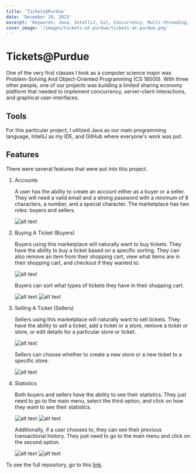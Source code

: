 ```yaml
---
title: 'Tickets@Purdue'
date: 'December 29, 2023'
excerpt: 'Keywords: Java, IntelliJ, Git, Concurrency, Multi-threading, GUI, Marketplace'
cover_image: '/images/tickets-at-purdue/tickets-at-purdue.png'
---
```


# Tickets@Purdue

One of the very first classes I took as a computer science major was Problem-Solving And Object-Oriented Programming (CS 18000).  With three other people, one of our projects was building a limited sharing economy platform that needed to implement concurrency, server-client interactions, and graphical user-interfaces.

## Tools

For this particular project, I utilized Java as our main programming language, IntelliJ as my IDE, and GitHub where everyone's work was put.

## Features

There were several features that were put into this project.

1. Accounts

    A user has the ability to create an account either as a buyer or a seller.  They will need a valid email and a strong password with a minimum of 8 characters, a number, and a special character.  The marketplace has two roles: buyers and sellers.

    ![alt text](/images/tickets-at-purdue/create-account.png)

2. Buying A Ticket (Buyers)

    Buyers using this marketplace will naturally want to buy tickets.  They have the ability to buy a ticket based on a specific sorting.  They can also remove an item from their shopping cart, view what items are in their shopping cart, and checkout if they wanted to.

    ![alt text](/images/tickets-at-purdue/buy-ticket-menu.png)

    Buyers can sort what types of tickets they have in their shopping cart.
    
    ![alt text](/images/tickets-at-purdue/buy-ticket-sorting.png)
    ![alt text](/images/tickets-at-purdue/buy-ticket-choosing.png)

3. Selling A Ticket (Sellers)

    Sellers using this marketplace will naturally want to sell tickets.  They have the ability to sell a ticket, add a ticket or a store, remove a ticket or store, or edit details for a particular store or ticket.

    ![alt text](/images/tickets-at-purdue/sell-ticket-menu.png)

    Sellers can choose whether to create a new store or a new ticket to a specific store.

    ![alt text](/images/tickets-at-purdue/sell-ticket-create.png)

4. Statistics

    Both buyers and sellers have the ability to see their statistics.  They just need to go to the main menu, select the third option, and click on how they want to see their statistics.

    ![alt text](/images/tickets-at-purdue/buyer-statistics.png)
    ![alt text](/images/tickets-at-purdue/seller-statistics.png)

    Additionally, if a user chooses to, they can see their previous transactional history.  They just need to go to the main menu and click on the second option.

    ![alt text](/images/tickets-at-purdue/buyer-menu.png)
    ![alt text](/images/tickets-at-purdue/seller-menu.png)

To see the full repository, go to this <a href = "https://github.com/LofiTea/TicketsAtPurdue"> link</a>.
